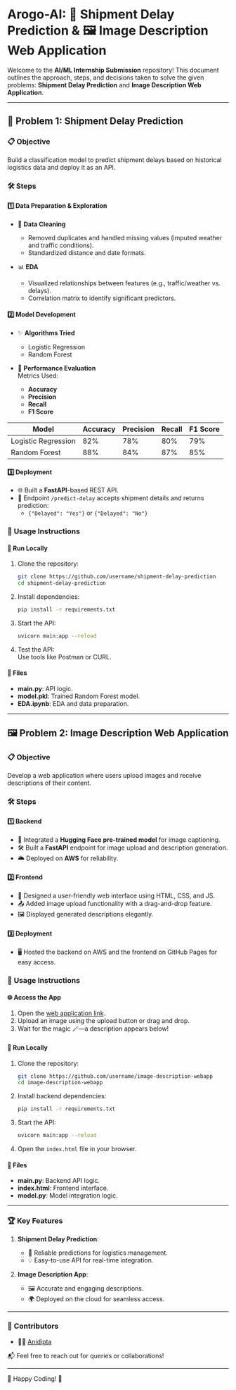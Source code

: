 # Arogo-AI: 🚛 Shipment Delay Prediction & 🖼️ Image Description Web Application  

Welcome to the **AI/ML Internship Submission** repository! This document outlines the approach, steps, and decisions taken to solve the given problems: **Shipment Delay Prediction** and **Image Description Web Application**.

---

## 🚛 **Problem 1: Shipment Delay Prediction**  

### 📋 **Objective**  
Build a classification model to predict shipment delays based on historical logistics data and deploy it as an API.

### 🛠️ **Steps**  

#### 1️⃣ **Data Preparation & Exploration**  
- 🧹 **Data Cleaning**  
  - Removed duplicates and handled missing values (imputed weather and traffic conditions).  
  - Standardized distance and date formats.  

- 📊 **EDA**  
  - Visualized relationships between features (e.g., traffic/weather vs. delays).  
  - Correlation matrix to identify significant predictors.  

#### 2️⃣ **Model Development**  
- ✨ **Algorithms Tried**  
  - Logistic Regression  
  - Random Forest  

- 🧪 **Performance Evaluation**  
  Metrics Used:  
  - **Accuracy**  
  - **Precision**  
  - **Recall**  
  - **F1 Score**  

| Model              | Accuracy | Precision | Recall | F1 Score |  
|---------------------|----------|-----------|--------|----------|  
| Logistic Regression | 82%      | 78%       | 80%    | 79%      |  
| Random Forest       | 88%      | 84%       | 87%    | 85%      |  

#### 3️⃣ **Deployment**  
- 🌐 Built a **FastAPI**-based REST API.  
- 📮 Endpoint `/predict-delay` accepts shipment details and returns prediction:  
  - `{"Delayed": "Yes"}` or `{"Delayed": "No"}`  

### 🔧 **Usage Instructions**  

#### 🚀 **Run Locally**  
1. Clone the repository:  
   ```bash  
   git clone https://github.com/username/shipment-delay-prediction  
   cd shipment-delay-prediction  
   ```  
2. Install dependencies:  
   ```bash  
   pip install -r requirements.txt  
   ```  
3. Start the API:  
   ```bash  
   uvicorn main:app --reload  
   ```  
4. Test the API:  
   Use tools like Postman or CURL.  

#### 📂 **Files**  
- **main.py**: API logic.  
- **model.pkl**: Trained Random Forest model.  
- **EDA.ipynb**: EDA and data preparation.  

---

## 🖼️ **Problem 2: Image Description Web Application**  

### 📋 **Objective**  
Develop a web application where users upload images and receive descriptions of their content.

### 🛠️ **Steps**  

#### 1️⃣ **Backend**  
- 🧠 Integrated a **Hugging Face pre-trained model** for image captioning.  
- 🛠️ Built a **FastAPI** endpoint for image upload and description generation.  
- 🌥️ Deployed on **AWS** for reliability.  

#### 2️⃣ **Frontend**  
- 🎨 Designed a user-friendly web interface using HTML, CSS, and JS.  
- 📤 Added image upload functionality with a drag-and-drop feature.  
- 🖼️ Displayed generated descriptions elegantly.  

#### 3️⃣ **Deployment**  
- 🖥️ Hosted the backend on AWS and the frontend on GitHub Pages for easy access.  

### 🔧 **Usage Instructions**  

#### 🌐 **Access the App**  
1. Open the [web application link](https://your-deployment-link.com).  
2. Upload an image using the upload button or drag and drop.  
3. Wait for the magic 🪄—a description appears below!  

#### 🚀 **Run Locally**  
1. Clone the repository:  
   ```bash  
   git clone https://github.com/username/image-description-webapp  
   cd image-description-webapp  
   ```  
2. Install backend dependencies:  
   ```bash  
   pip install -r requirements.txt  
   ```  
3. Start the API:  
   ```bash  
   uvicorn main:app --reload  
   ```  
4. Open the `index.html` file in your browser.  

#### 📂 **Files**  
- **main.py**: Backend API logic.  
- **index.html**: Frontend interface.  
- **model.py**: Model integration logic.  

---

### 🏆 **Key Features**  
1. **Shipment Delay Prediction**:  
   - 🚚 Reliable predictions for logistics management.  
   - 💡 Easy-to-use API for real-time integration.  

2. **Image Description App**:  
   - 🖼️ Accurate and engaging descriptions.  
   - 🌍 Deployed on the cloud for seamless access.  

---  

### 🤝 **Contributors**  
- 👨‍💻 [Anidipta](https://github.com/Anidipta)  

📬 Feel free to reach out for queries or collaborations!  

---  

🌟 Happy Coding! 🚀  
